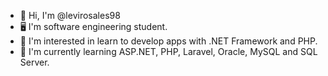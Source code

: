 - 👋 Hi, I'm @levirosales98
- 🖥️ I'm software engineering student.
- 👀 I'm interested in learn to develop apps with .NET Framework and PHP.
- 🌱 I'm currently learning ASP.NET, PHP, Laravel, Oracle, MySQL and SQL Server.
